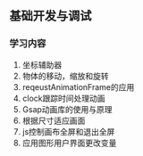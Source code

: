 ## 基础开发与调试

### 学习内容

1. 坐标辅助器
2. 物体的移动，缩放和旋转
3. reqeustAnimationFrame的应用
4. clock跟踪时间处理动画
5. Gsap动画库的使用与原理
6. 根据尺寸适应画面
7. js控制画布全屏和退出全屏
8. 应用图形用户界面更改变量